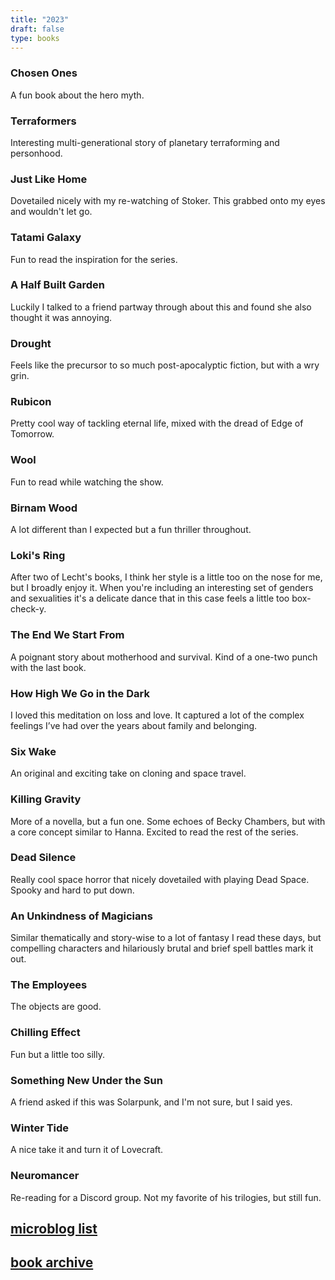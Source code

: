 ```yaml
--- 
title: "2023" 
draft: false 
type: books 
---
```


### Chosen Ones

A fun book about the hero myth.

### Terraformers

Interesting multi-generational story of planetary terraforming and personhood.

### Just Like Home

Dovetailed nicely with my re-watching of Stoker. This grabbed onto my eyes and wouldn't let go.

### Tatami Galaxy

Fun to read the inspiration for the series.

### A Half Built Garden

Luckily I talked to a friend partway through about this and found she also thought it was annoying.

### Drought

Feels like the precursor to so much post-apocalyptic fiction, but with a wry grin.

### Rubicon

Pretty cool way of tackling eternal life, mixed with the dread of Edge of Tomorrow.

### Wool

Fun to read while watching the show.

### Birnam Wood

A lot different than I expected but a fun thriller throughout.

### Loki's Ring

After two of Lecht's books, I think her style is a little too on the nose for me, but I broadly enjoy it. When you're including an interesting set of genders and sexualities it's a delicate dance that in this case feels a little too box-check-y.

### The End We Start From

A poignant story about motherhood and survival. Kind of a one-two punch with the last book.

### How High We Go in the Dark

I loved this meditation on loss and love. It captured a lot of the complex feelings I’ve had over the years about family and belonging.

### Six Wake

An original and exciting take on cloning and space travel.

### Killing Gravity

More of a novella, but a fun one. Some echoes of Becky Chambers, but with a core concept similar to Hanna. Excited to read the rest of the series.

### Dead Silence

Really cool space horror that nicely dovetailed with playing Dead Space. Spooky and hard to put down.

### An Unkindness of Magicians

Similar thematically and story-wise to a lot of fantasy I read these days, but compelling characters and hilariously brutal and brief spell battles mark it out.

### The Employees

The objects are good.

### Chilling Effect

Fun but a little too silly.

### ‌Something New Under the Sun

A friend asked if this was Solarpunk, and I'm not sure, but I said yes.

### Winter Tide

A nice take it and turn it of Lovecraft.

### Neuromancer

Re-reading for a Discord group. Not my favorite of his trilogies, but still fun.

## [microblog list](https://micro.brookshelley.com/2023/01/01/bookgoals.html)

## [book archive](/bookarchive)